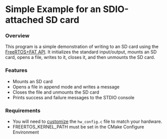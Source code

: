 

# Simple Example for an SDIO-attached SD card

### Overview

This program is a simple demonstration of writing to an SD card using the
[FreeRTOS+FAT API](https://www.freertos.org/FreeRTOS-Plus/FreeRTOS_Plus_FAT/Standard_File_System_API.html).
It initializes the standard input/output, mounts an SD card, opens a file, writes to it, closes it, and then unmounts the SD card.

### Features

* Mounts an SD card
* Opens a file in append mode and writes a message
* Closes the file and unmounts the SD card
* Prints success and failure messages to the STDIO console

### Requirements
* You will need to
[customize](https://github.com/carlk3/FreeRTOS-FAT-CLI-for-RPi-Pico?tab=readme-ov-file#customizing-for-the-hardware-configuration)
the `hw_config.c` file to match your hardware.
* FREERTOS_KERNEL_PATH must be set in the CMake Configure Environment
